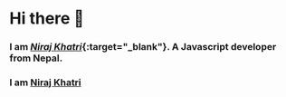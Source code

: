 # Hi there 👋

### I am [**_Niraj Khatri_**](https://ace-niraj.github.io/niraj_portfolio/ 'https://ace-niraj.github.io/niraj_portfolio/'){:target="_blank"}. A Javascript developer from Nepal.

### I am <a href="https://ace-niraj.github.io/niraj_portfolio/" target='_blank'>Niraj Khatri</a>
<!--
**nirajkhatri/nirajkhatri** is a ✨ _special_ ✨ repository because its `README.md` (this file) appears on your GitHub profile.

Here are some ideas to get you started:

- 🔭 I’m currently working on ...
- 🌱 I’m currently learning ...
- 👯 I’m looking to collaborate on ...
- 🤔 I’m looking for help with ...
- 💬 Ask me about ...
- 📫 How to reach me: ...
- 😄 Pronouns: ...
- ⚡ Fun fact: ...
-->

